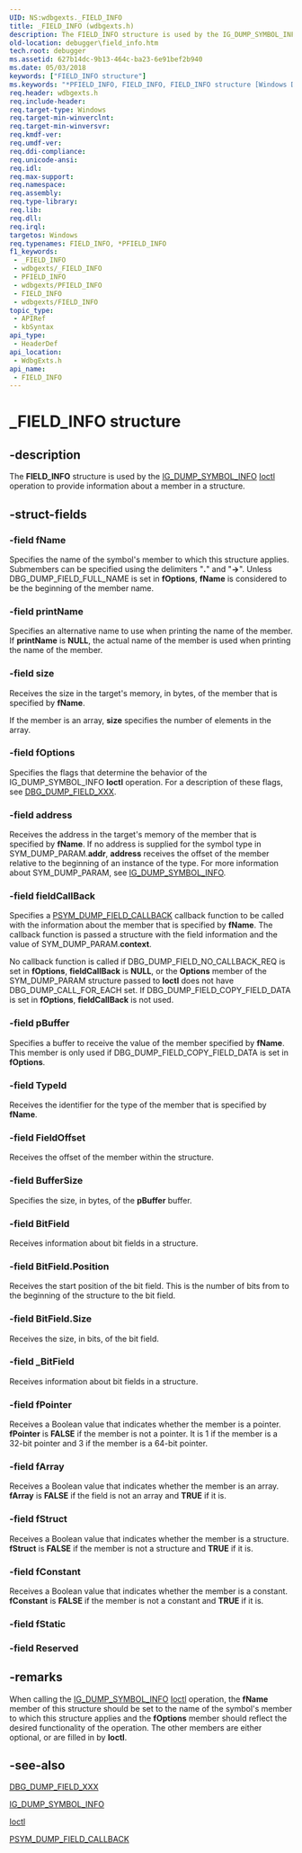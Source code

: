 ```yaml
---
UID: NS:wdbgexts._FIELD_INFO
title: _FIELD_INFO (wdbgexts.h)
description: The FIELD_INFO structure is used by the IG_DUMP_SYMBOL_INFOIoctl operation to provide information about a member in a structure.
old-location: debugger\field_info.htm
tech.root: debugger
ms.assetid: 627b14dc-9b13-464c-ba23-6e91bef2b940
ms.date: 05/03/2018
keywords: ["FIELD_INFO structure"]
ms.keywords: "*PFIELD_INFO, FIELD_INFO, FIELD_INFO structure [Windows Debugging], PFIELD_INFO, PFIELD_INFO structure pointer [Windows Debugging], WdbgExts_Ref_4c79e59a-cd12-4ad9-affb-b7f0bd7689fb.xml, _FIELD_INFO, debugger.field_info, wdbgexts/FIELD_INFO, wdbgexts/PFIELD_INFO"
req.header: wdbgexts.h
req.include-header: 
req.target-type: Windows
req.target-min-winverclnt: 
req.target-min-winversvr: 
req.kmdf-ver: 
req.umdf-ver: 
req.ddi-compliance: 
req.unicode-ansi: 
req.idl: 
req.max-support: 
req.namespace: 
req.assembly: 
req.type-library: 
req.lib: 
req.dll: 
req.irql: 
targetos: Windows
req.typenames: FIELD_INFO, *PFIELD_INFO
f1_keywords:
 - _FIELD_INFO
 - wdbgexts/_FIELD_INFO
 - PFIELD_INFO
 - wdbgexts/PFIELD_INFO
 - FIELD_INFO
 - wdbgexts/FIELD_INFO
topic_type:
 - APIRef
 - kbSyntax
api_type:
 - HeaderDef
api_location:
 - WdbgExts.h
api_name:
 - FIELD_INFO
---
```


# _FIELD_INFO structure


## -description

The <b>FIELD_INFO</b> structure is used by the <a href="https://docs.microsoft.com/windows-hardware/drivers/ddi/wdbgexts/ns-wdbgexts-_sym_dump_param">IG_DUMP_SYMBOL_INFO</a>
<a href="https://docs.microsoft.com/windows-hardware/drivers/ddi/wdbgexts/nc-wdbgexts-pwindbg_ioctl_routine">Ioctl</a> operation to provide information about a member in a structure.

## -struct-fields

### -field fName

Specifies the name of the symbol's member to which this structure applies.  Submembers can be specified using the delimiters "<b>.</b>" and "<b>-></b>".  Unless DBG_DUMP_FIELD_FULL_NAME is set in <b>fOptions</b>, <b>fName</b> is considered to be the beginning of the member name.

### -field printName

Specifies an alternative name to use when printing the name of the member.  If <b>printName</b> is <b>NULL</b>, the actual name of the member is used when printing the name of the member.

### -field size

Receives the size in the target's memory, in bytes, of the member that is specified by <b>fName</b>.

If the member is an array, <b>size</b> specifies the number of elements in the array.

### -field fOptions

Specifies the flags that determine the behavior of the IG_DUMP_SYMBOL_INFO <b>Ioctl</b> operation.  For a description of these flags, see <a href="https://docs.microsoft.com/windows-hardware/drivers/debugger/dbg-dump-field-xxx">DBG_DUMP_FIELD_XXX</a>.

### -field address

Receives the address in the target's memory of the member that is specified by <b>fName</b>.  If no address is supplied for the symbol type in SYM_DUMP_PARAM.<b>addr</b>, <b>address</b> receives the offset of the member relative to the beginning of an instance of the type.  For more information about SYM_DUMP_PARAM, see <a href="https://docs.microsoft.com/windows-hardware/drivers/ddi/wdbgexts/ns-wdbgexts-_sym_dump_param">IG_DUMP_SYMBOL_INFO</a>.

### -field fieldCallBack

Specifies a <a href="https://docs.microsoft.com/windows-hardware/drivers/ddi/wdbgexts/nc-wdbgexts-psym_dump_field_callback">PSYM_DUMP_FIELD_CALLBACK</a> callback function to be called with the information about the member that is specified by <b>fName</b>.  The callback function is passed a structure with the field information and the value of SYM_DUMP_PARAM.<b>context</b>.

No callback function is called if DBG_DUMP_FIELD_NO_CALLBACK_REQ is set in <b>fOptions</b>, <b>fieldCallBack</b> is <b>NULL</b>, or the <b>Options</b> member of the SYM_DUMP_PARAM structure passed to <b>Ioctl</b> does not have DBG_DUMP_CALL_FOR_EACH set.  If DBG_DUMP_FIELD_COPY_FIELD_DATA is set in <b>fOptions</b>, <b>fieldCallBack</b> is not used.

### -field pBuffer

Specifies a buffer to receive the value of the member specified by <b>fName</b>.  This member is only used if DBG_DUMP_FIELD_COPY_FIELD_DATA is set in <b>fOptions</b>.

### -field TypeId

Receives the identifier for the type of the member that is specified by <b>fName</b>.

### -field FieldOffset

Receives the offset of the member within the structure.

### -field BufferSize

Specifies the size, in bytes, of the <b>pBuffer</b> buffer.

### -field BitField

Receives information about bit fields in a structure.

### -field BitField.Position

Receives the start position of the bit field.  This is the number of bits from to the beginning of the structure to the bit field.

### -field BitField.Size

Receives the size, in bits, of the bit field.

### -field _BitField

Receives information about bit fields in a structure.

### -field fPointer

Receives a Boolean value that indicates whether the member is a pointer.  <b>fPointer</b> is <b>FALSE</b> if the member is not a pointer.  It is 1 if the member is a 32-bit pointer and 3 if the member is a 64-bit pointer.

### -field fArray

Receives a Boolean value that indicates whether the member is an array.  <b>fArray</b> is <b>FALSE</b> if the field is not an array and <b>TRUE</b> if it is.

### -field fStruct

Receives a Boolean value that indicates whether the member is a structure.  <b>fStruct</b> is <b>FALSE</b> if the member is not a structure and <b>TRUE</b> if it is.

### -field fConstant

Receives a Boolean value that indicates whether the member is a constant.  <b>fConstant</b> is <b>FALSE</b> if the member is not a constant and <b>TRUE</b> if it is.

### -field fStatic

### -field Reserved

## -remarks

When calling the <a href="https://docs.microsoft.com/windows-hardware/drivers/ddi/wdbgexts/ns-wdbgexts-_sym_dump_param">IG_DUMP_SYMBOL_INFO</a>
<a href="https://docs.microsoft.com/windows-hardware/drivers/ddi/wdbgexts/nc-wdbgexts-pwindbg_ioctl_routine">Ioctl</a> operation, the <b>fName</b> member of this structure should be set to the name of the symbol's member to which this structure applies and the <b>fOptions</b> member should reflect the desired functionality of the operation.  The other members are either optional, or are filled in by <b>Ioctl</b>.

## -see-also

<a href="https://docs.microsoft.com/windows-hardware/drivers/debugger/dbg-dump-field-xxx">DBG_DUMP_FIELD_XXX</a>



<a href="https://docs.microsoft.com/windows-hardware/drivers/ddi/wdbgexts/ns-wdbgexts-_sym_dump_param">IG_DUMP_SYMBOL_INFO</a>



<a href="https://docs.microsoft.com/windows-hardware/drivers/ddi/wdbgexts/nc-wdbgexts-pwindbg_ioctl_routine">Ioctl</a>



<a href="https://docs.microsoft.com/windows-hardware/drivers/ddi/wdbgexts/nc-wdbgexts-psym_dump_field_callback">PSYM_DUMP_FIELD_CALLBACK</a>

